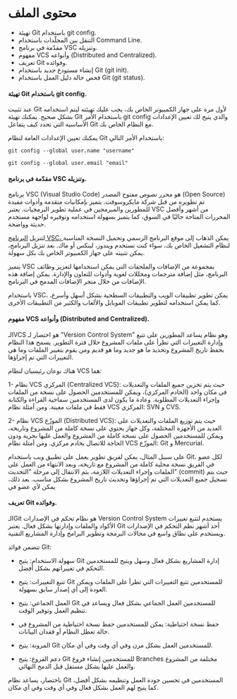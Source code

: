 

# محتوى الملف
- تهيئة Git باستخدام git config.
- التنقل بين المجلّدات باستخدام Command Line.
- مقدّمة في برنامج VSC وتنزيله.
- مفهوم VCS وأنواعه (Distributed and Centralized).
- تعريف Git وفوائده.
- إنشاء مستودع جديد باستخدام Git (git init).
- فحص حالة دليل العمل باستخدام Git (git status).





#### تهيئة Git باستخدام git config.

عند تثبيت Git لأول مرة على جهاز الكمبيوتر الخاص بك، يجب عليك تهيئته ليتم استخدامه بشكل صحيح. يمكنك تهيئة Git باستخدام الأمر git config والذي يتيح لك تعيين الإعدادات الأساسية التي تحدد كيف يتفاعل Git مع النظام الخاص بك.

يمكنك تعيين الإعدادات العامة لنظام Git باستخدام الأمر التالي:

`git config --global user.name "username"`

`git config --global user.email "email"`


####  مقدّمة في برنامج VSC وتنزيله.

برنامج VSC (Visual Studio Code) هو محرر نصوص مفتوح المصدر (Open Source) تم تطويره من قبل شركة مايكروسوفت. يتميز بإمكانيات متقدمة وأدوات مفيدة للمطورين والمبرمجين في عملية تطوير البرمجيات. يعتبر VSC من أشهر وأفضل المحررات المتاحة حاليًا في السوق، كما يتميز بسهولة استخدامه وتوفيره لواجهة مستخدم حديثة وواضحة.

لتنزيل [البرنامج VSC، ](https://code.visualstudio.com/)  يمكن الذهاب إلى موقع البرنامج الرسمي وتحميل النسخة المناسبة لنظام التشغيل الخاص بك، سواء كنت تستخدم ويندوز، لينكس أو ماك. بعد تنزيل البرنامج، يمكن تثبيته على جهاز الكمبيوتر الخاص بك بكل سهولة.

يتميز VSC بمجموعة من الإضافات والملحقات التي يمكن استخدامها لتعزيز وظائف البرنامج، مثل إضافة مترجمات ومحللات لغوية وأدوات للتعاون والإدارة. يمكن إضافة هذه الإضافات من خلال متجر الإضافات المدمج في البرنامج.

باستخدام VSC، يمكن تطوير تطبيقات الويب والتطبيقات السطحية بشكل أسهل وأسرع، كما يمكن استخدامه لتطوير تطبيقات الموبايل والألعاب والكثير من التطبيقات الأخرى.



#### مفهوم VCS وأنواعه (Distributed and Centralized).

الـVCS هو اختصار لـ "Version Control System" وهو نظام يساعد المطورين على تتبع وإدارة التغييرات التي تطرأ على ملفات المشروع خلال فترة التطوير. يسمح هذا النظام بحفظ تاريخ المشروع وتحديد ما هو جديد وما هو قديم ومن يقوم بتغيير الملفات وما هي التغييرات التي تم إجراؤها.

هناك نوعان رئيسيان لنظام VCS هما:

1- نظام VCS المركزي (Centralized VCS): حيث يتم تخزين جميع الملفات والتعديلات في مكان واحد (الخادم المركزي)، ويمكن للمستخدمين الحصول على نسخة من الملفات وإجراء التعديلات المطلوبة. وعادة ما يكون لدى المستخدمين سماحية القراءة والكتابة فقط في ملفات معينة. ومن أمثلة نظام VCS المركزي: SVN و CVS.

2- نظام VCS الموزّع (Distributed VCS): حيث يتم توزيع الملفات والتعديلات على العديد من الأجهزة المختلفة، وكل جهاز يحتوي على نسخة كاملة من المشروع وتاريخه، ويمكن للمستخدمين الحصول على نسخة كاملة من المشروع والعمل عليها بحرية ودون الحاجة للاتصال بخادم مركزي. ومن أمثلة نظام VCS الموزّع: Git و Mercurial.

على سبيل المثال، يمكن لفريق تطوير يعمل على تطبيق ويب باستخدام Git، لكل عضو في الفريق نسخة محلية كاملة من المشروع مع تاريخه، وبعد الانتهاء من العمل على الملفات وإجراء التعديلات اللازمة، يتم الانتقال إلى مرحلة "التحديث" (commit) حيث يتم تسجيل جميع التعديلات التي تم إجراؤها وتحديث تاريخ المشروع بشكل مناسب. بعد ذلك، يمكن لأي عضو في


#### تعريف Git وفوائده.

الـGit هو نظام تحكم في الإصدارات Version Control System يستخدم لتتبع تغييرات الأكواد والملفات وإدارتها بشكل فعال. يعتبر Git أحد أشهر نظم التحكم في الإصدارات ويستخدم على نطاق واسع في مجالات البرمجة وتطوير البرامج وإدارة المشاريع التقنية.

تتضمن فوائد Git:

- سهولة الاستخدام: يتيح Git إدارة المشاريع بشكل فعال وسهل ويتيح للمستخدمين التحكم في تغييراتهم بشكل أفضل.

- تتبع التغييرات: يتيح Git للمستخدمين تتبع التغييرات التي تطرأ على الملفات ويمكن العودة إلى أي إصدار سابق بسهولة.

- العمل الجماعي: يتيح Git للمستخدمين العمل الجماعي بشكل فعال ويساعد في تنظيم العمل وتوفير الوقت.

- حفظ نسخة احتياطية: يمكن للمستخدمين حفظ نسخة احتياطية من المشروع في حالة تعطل النظام أو فقدان البيانات.

- المرونة: يتيح Git للمستخدمين العمل بشكل مرن وفي أي وقت وفي أي مكان.

- دعم الفروع: يتيح Git للمستخدمين إنشاء فروع Branches مختلفة من المشروع والعمل عليها بشكل مستقل قبل الدمج النهائي.

باختصار، يساعد نظام Git المستخدمين في تحسين جودة العمل وتنظيمه بشكل أفضل، كما يتيح لهم العمل بشكل فعال وفي أي وقت وفي أي مكان.
